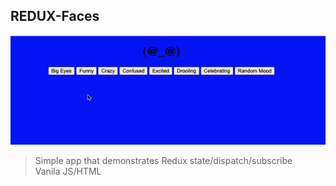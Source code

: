 ## REDUX-Faces

<img src="sample.gif" width="800">

> Simple app that demonstrates Redux state/dispatch/subscribe  
> Vanila JS/HTML